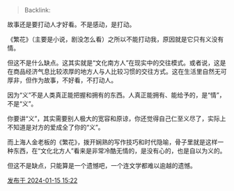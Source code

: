 > Backlink:

故事还是要打动人才好看。不是感动，是打动。  
  
《繁花》（主要是小说，剧没怎么看）之所以不能打动我，原因就是它只有义没有情。  
  
但这不是什么缺点。这其实就是“文化南方人”在现实中的交往模式。或者说，这是在商品经济气息比较浓厚的地方人与人比较习惯的交往方式。这在生活里自然无可厚非，但作为故事，不好看，不打动人。  
  
因为“义”不是人类真正能把握和拥有的东西。人真正能拥有、能给予的，是“情”，不是“义”。  
  
你要讲“义”，其实需要别人极大的宽容和原谅，你还觉得自己仁至义尽了，实际上不知道是对方的爱成全了你的“义”。  
  
而上海人金老板的《繁花》，拨开娴熟的写作技巧和时代隐喻，骨子里就是这样一种东西，在“文化北方人”看来是非常冷酷无情的，是没有心的，也是自以为义的。  
  
但这不是缺点，只能算是一个遗憾吧，一个连文学都难以逾越的遗憾。

[发布于 2024-01-15 15:22](https://www.zhihu.com/pin/1730210659520901120)
